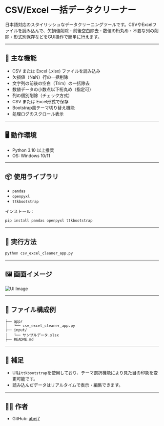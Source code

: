 # CSV/Excel 一括データクリーナー

日本語対応のスタイリッシュなデータクリーニングツールです。CSVやExcelファイルを読み込んで、欠損値削除・前後空白除去・数値の桁丸め・不要な列の削除・形式別保存などをGUI操作で簡単に行えます。

---

## 🧰 主な機能

- CSV または Excel (.xlsx) ファイルを読み込み
- 欠損値（NaN）行の一括削除
- 文字列の前後の空白（Trim）の一括除去
- 数値データの小数点以下桁丸め（指定可）
- 列の個別削除（チェック方式）
- CSV または Excel形式で保存
- Bootstrap風テーマ切り替え機能
- 処理ログのスクロール表示

---

## 🖥 動作環境

- Python 3.10 以上推奨
- OS: Windows 10/11

---

## 📦 使用ライブラリ

- `pandas`
- `openpyxl`
- `ttkbootstrap`

インストール：
```bash
pip install pandas openpyxl ttkbootstrap
```

---

## 🚀 実行方法

```bash
python csv_excel_cleaner_app.py
```

---

## 🖼 画面イメージ

![UI Image](./screenshot.png)

---

## 📁 ファイル構成例

```
├── app/
│   └── csv_excel_cleaner_app.py
├── input/
│   └── サンプルデータ.xlsx
├── README.md
```

---

## 📌 補足

- UIは`ttkbootstrap`を使用しており、テーマ選択機能により見た目の印象を変更可能です。
- 読み込んだデータはリアルタイムで表示・編集できます。

---

## 👨‍💻 作者

- GitHub: [abej7](https://github.com/abej7)
